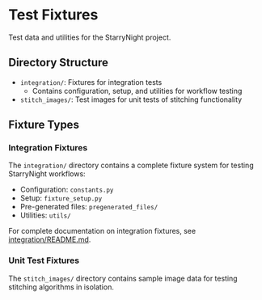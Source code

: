 # Test Fixtures

Test data and utilities for the StarryNight project.

## Directory Structure

- `integration/`: Fixtures for integration tests
  - Contains configuration, setup, and utilities for workflow testing
- `stitch_images/`: Test images for unit tests of stitching functionality

## Fixture Types

### Integration Fixtures

The `integration/` directory contains a complete fixture system for testing StarryNight workflows:
- Configuration: `constants.py`
- Setup: `fixture_setup.py`
- Pre-generated files: `pregenerated_files/`
- Utilities: `utils/`

For complete documentation on integration fixtures, see [integration/README.md](integration/README.md).

### Unit Test Fixtures

The `stitch_images/` directory contains sample image data for testing stitching algorithms in isolation.
